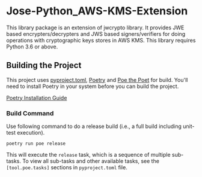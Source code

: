 # Jose-Python_AWS-KMS-Extension

This library package is an extension of jwcrypto library. It provides JWE based encrypters/decrypters and JWS based signers/verifiers 
for doing operations with cryptographic keys stores in AWS KMS. This library requires Python 3.6 or above.

## Building the Project
This project uses [pyproject.toml](https://pip.pypa.io/en/stable/reference/build-system/pyproject-toml/), 
[Poetry](https://python-poetry.org/) and [Poe the Poet](https://poethepoet.natn.io/) for build. 
You'll need to install Poetry in your system before you can build the project.   

[Poetry Installation Guide](https://python-poetry.org/docs/#installing-with-the-official-installer) 

### Build Command
Use following command to do a 
release build (i.e., a full build including unit-test execution).
```commandline
poetry run poe release
```
This will execute the `release` task, which is a sequence of multiple sub-tasks. To view all sub-tasks and other 
available tasks, see the `[tool.poe.tasks]` sections in `pyproject.toml` file.
